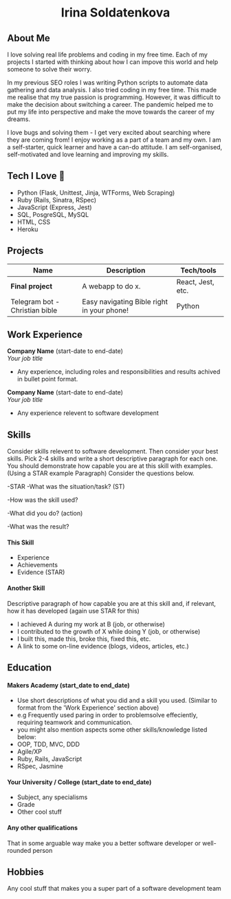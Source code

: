 <h1 align="center">Irina Soldatenkova </h1>

<h2>About Me</h2>

<p>I love solving real life problems and coding in my free time. Each of my projects I started with thinking about how I can impove this world and help someone to solve their worry. </p>
<p>In my previous SEO roles I was writing Python scripts to automate data gathering and data analysis. I also tried coding in my free time. This made me realise that my true passion is programming. However, it was difficult to make the decision about switching a career. The pandemic helped me to put my life into perspective and make the move towards the career of my dreams.</p>
<p>I love bugs and solving them - I get very excited about searching where they are coming from! I enjoy working as a part of a team and my own. I am a self-starter, quick learner and have a can-do attitude. I am self-organised, self-motivated and love learning and improving my skills.</p>

<h2>Tech I Love 💙</h2>
  <ul>
    <li>Python (Flask, Unittest, Jinja, WTForms, Web Scraping)</li>
    <li>Ruby (Rails, Sinatra, RSpec)</li>
    <li>JavaScript (Express, Jest)</li>
    <li>SQL, PosgreSQL, MySQL</li>
    <li>HTML, CSS</li>
    <li>Heroku</li>
  </ul>

<h2>Projects</h2>

| Name                         | Description       | Tech/tools        |
| ---------------------------- | ----------------- | ----------------- |
| **Final project**            | A webapp to do x. | React, Jest, etc. |
| Telegram bot - Christian bible | Easy navigating Bible right in your phone! | Python              |

## Work Experience

**Company Name** (start-date to end-date)  
_Your job title_

- Any experience, including roles and responsibilities and results achived in bullet point format.

**Company Name** (start-date to end-date)  
_Your job title_

- Any experience relevent to software development

## Skills

Consider skills relevent to software development. Then consider your best skills. Pick 2-4 skills and write a short descriptive paragraph for each one. You should demonstrate how capable you are at this skill with examples.
(Using a STAR example Paragraph) Consider the questions below.

-STAR
-What was the situation/task? (ST)

-How was the skill used?

-What did you do? (action)

-What was the result?


#### This Skill

- Experience
- Achievements
- Evidence (STAR)

#### Another Skill

Descriptive paragraph of how capable you are at this skill and, if relevant, how it has developed (again use STAR for this)

- I achieved A during my work at B (job, or otherwise)
- I contributed to the growth of X while doing Y (job, or otherwise)
- I built this, made this, broke this, fixed this, etc.
- A link to some on-line evidence (blogs, videos, articles, etc.)

## Education

#### Makers Academy (start_date to end_date)
- Use short descriptions of what you did and a skill you used. (Similar to format from the 'Work Experience' section above)
- e.g Frequently used paring in order to problemsolve effeciently, requiring teamwork and communication.
- you might also mention aspects some other skills/knowledge listed below: 
- OOP, TDD, MVC, DDD
- Agile/XP
- Ruby, Rails, JavaScript
- RSpec, Jasmine

#### Your University / College (start_date to end_date)

- Subject, any specialisms
- Grade
- Other cool stuff

#### Any other qualifications

That in some arguable way make you a better software developer or well-rounded person

## Hobbies

Any cool stuff that makes you a super part of a software development team
